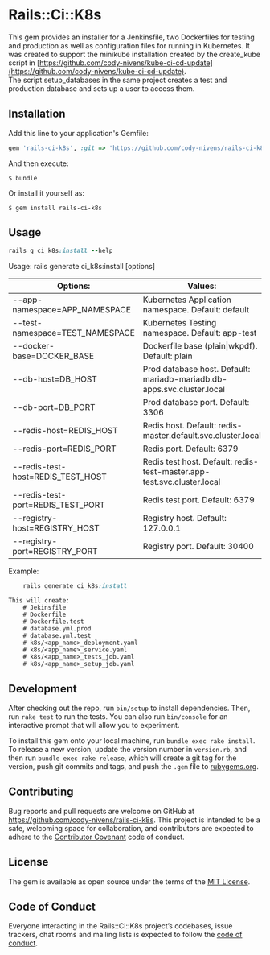 # Rails::Ci::K8s

This gem provides an installer for a Jenkinsfile, two Dockerfiles for testing and production as well as configuration files for running in Kubernetes.  It was created to support the minikube installation created by the create\_kube script in [https://github.com/cody-nivens/kube-ci-cd-update](https://github.com/cody-nivens/kube-ci-cd-update).  
The script setup\_databases in the same project creates a test and production database and sets up
a user to access them.

## Installation

Add this line to your application's Gemfile:

```ruby
gem 'rails-ci-k8s', :git => 'https://github.com/cody-nivens/rails-ci-k8s.git'
```

And then execute:

    $ bundle

Or install it yourself as:

    $ gem install rails-ci-k8s

## Usage

```ruby
rails g ci_k8s:install --help
```
Usage:
  rails generate ci\_k8s:install [options]

Options:                                |  Values:
--------------------------------------- | -------------------------------------
  --app-namespace=APP\_NAMESPACE        |    Kubernetes Application namespace.   Default: default
  --test-namespace=TEST\_NAMESPACE      |    Kubernetes Testing namespace.   Default: app-test
  --docker-base=DOCKER\_BASE            |    Dockerfile base (plain\|wkpdf).   Default: plain
  --db-host=DB\_HOST                    |    Prod database host.   Default: mariadb-mariadb.db-apps.svc.cluster.local
  --db-port=DB\_PORT                    |    Prod database port.   Default: 3306
  --redis-host=REDIS\_HOST              |    Redis host.   Default: redis-master.default.svc.cluster.local
  --redis-port=REDIS\_PORT              |    Redis port.   Default: 6379
  --redis-test-host=REDIS\_TEST\_HOST   |    Redis test host.   Default: redis-test-master.app-test.svc.cluster.local
  --redis-test-port=REDIS\_TEST\_PORT   |    Redis test port.   Default: 6379
  --registry-host=REGISTRY\_HOST        |    Registry host.   Default: 127.0.0.1
  --registry-port=REGISTRY\_PORT        |    Registry port.   Default: 30400

Example:
```ruby
    rails generate ci_k8s:install
```

    This will create:
        # Jekinsfile
        # Dockerfile
        # Dockerfile.test
        # database.yml.prod
        # database.yml.test
        # k8s/<app_name>_deployment.yaml
        # k8s/<app_name>_service.yaml
        # k8s/<app_name>_tests_job.yaml
        # k8s/<app_name>_setup_job.yaml


## Development

After checking out the repo, run `bin/setup` to install dependencies. 
Then, run `rake test` to run the tests. 
You can also run `bin/console` for an interactive prompt that will allow you to experiment.

To install this gem onto your local machine, run `bundle exec rake install`. To release a new version, update the version number in `version.rb`, and then run `bundle exec rake release`, which will create a git tag for the version, push git commits and tags, and push the `.gem` file to [rubygems.org](https://rubygems.org).

## Contributing

Bug reports and pull requests are welcome on GitHub at https://github.com/cody-nivens/rails-ci-k8s. This project is intended to be a safe, welcoming space for collaboration, and contributors are expected to adhere to the [Contributor Covenant](http://contributor-covenant.org) code of conduct.

## License

The gem is available as open source under the terms of the [MIT License](https://opensource.org/licenses/MIT).

## Code of Conduct

Everyone interacting in the Rails::Ci::K8s project’s codebases, issue trackers, chat rooms and mailing lists is expected to follow the [code of conduct](https://github.com/cody-nivens/rails-ci-k8s/blob/master/CODE_OF_CONDUCT.md).
